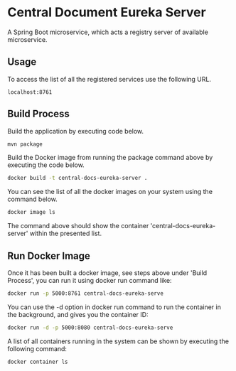 # Central Document Eureka Server
A Spring Boot microservice, which acts a registry server of available microservice.


## Usage
To access the list of all the registered services use the following URL.

```
localhost:8761
```

## Build Process
Build the application by executing code below.

```bash
mvn package
```

Build the Docker image from running the package command above by executing the code below.

```bash
docker build -t central-docs-eureka-server .
```

You can see the list of all the docker images on your system using the command below.

```bash
docker image ls
```
The command above should show the container 'central-docs-eureka-server' within the presented list.


## Run Docker Image
Once it has been built a docker image, see steps above under 'Build Process', you can run it using docker run command like:

```bash
docker run -p 5000:8761 central-docs-eureka-serve
```

You can use the -d option in docker run command to run the container in the background, and gives you the container ID:

```bash
docker run -d -p 5000:8080 central-docs-eureka-serve
```

A list of all containers running in the system can be shown by executing the following command:

```bash
docker container ls
```
